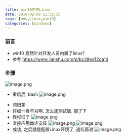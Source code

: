 ```yaml
---
title: win10内置Linux
date: 2018-02-08 11:31:35
tags: [env,Linux,win10]
categories: [windows]
---
```

### 前言
* win10 竟然针对开发人员内置了linux?
* 参考 https://www.jianshu.com/p/bc38ed12da1d
### 步骤
![image.png](http://upload-images.jianshu.io/upload_images/4832809-6b81d1fce2f79b33.png?imageMogr2/auto-orient/strip%7CimageView2/2/w/1240)
* 重启后, bash
![image.png](http://upload-images.jianshu.io/upload_images/4832809-44a40cf84d8eff02.png?imageMogr2/auto-orient/strip%7CimageView2/2/w/1240)
<!------more------>
* 网很差
* 仔细一看不对啊, 怎么还测试版, 搜了下
* 教程旧了
![image.png](http://upload-images.jianshu.io/upload_images/4832809-ef5906581a5ba075.png?imageMogr2/auto-orient/strip%7CimageView2/2/w/1240)
* 直接应用商店安装
![image.png](http://upload-images.jianshu.io/upload_images/4832809-e8e1aa5778a7d897.png?imageMogr2/auto-orient/strip%7CimageView2/2/w/1240)
![image.png](http://upload-images.jianshu.io/upload_images/4832809-ef5906581a5ba075.png?imageMogr2/auto-orient/strip%7CimageView2/2/w/1240)
* 成功, 之后就是配置Linux环境了, 遇坑再说
![image.png](http://upload-images.jianshu.io/upload_images/4832809-7bfcaa0626c04ee9.png?imageMogr2/auto-orient/strip%7CimageView2/2/w/1240)

